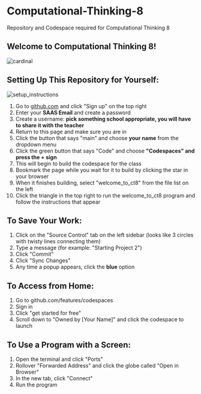 # Computational-Thinking-8
Repository and Codespace required for Computational Thinking 8

## Welcome to Computational Thinking 8!
![cardinal](Images/cardinal.png)

## Setting Up This Repository for Yourself:
![setup_instructions](Backgrounds/how_to_setup.png)

1. Go to [github.com](https://github.com) and click "Sign up" on the top right
2. Enter your __SAAS Email__ and create a password
3. Create a username: **pick something school appropriate, you will have to share it with the teacher**
4. Return to this page and make sure you are  in
5. Click the button that says "main" and choose __your name__ from the dropdown menu
6. Click the green button that says "Code" and choose **"Codespaces" and press the + sign**
7. This will begin to build the codespace for the class
8. Bookmark the page while you wait for it to build by clicking the star in your browser
9. When it finishes building, select "welcome_to_ct8" from the file list on the left
10. Click the triangle in the top right to run the welcome_to_ct8 program and follow the instructions that appear


## To Save Your Work:
1. Click on the "Source Control" tab on the left sidebar (looks like 3 circles with twisty lines connecting them)
2. Type a message (for example: "Starting Project 2")
3. Click "Commit"
4. Click "Sync Changes"
5. Any time a popup appears, click the __blue__ option


## To Access from Home:
1. Go to github.com/features/codespaces
2. Sign in
3. Click "get started for free"
4. Scroll down to "Owned by [Your Name]" and click the codespace to launch


## To Use a Program with a Screen:
1. Open the terminal and click "Ports"
2. Rollover "Forwarded Address" and click the globe called "Open in Browser"
3. In the new tab, click "Connect"
4. Run the program
